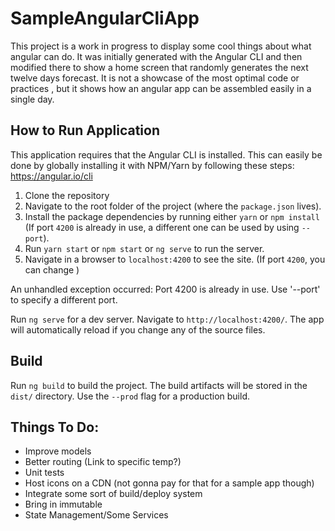 # SampleAngularCliApp

This project is a work in progress to display some cool things about what angular can do. It was initially generated with the Angular CLI
and then modified there to show a home screen that randomly generates the next twelve days forecast. It is not a showcase of the most
optimal code or practices , but it shows how an angular app can be assembled easily in a single day.

## How to Run Application

This application requires that the Angular CLI is installed. This can easily be done by globally installing it with NPM/Yarn by following
these steps: https://angular.io/cli

1. Clone the repository
2. Navigate to the root folder of the project (where the `package.json` lives).
3. Install the package dependencies by running either `yarn` or `npm install` (If port `4200` is already in use, a different one 
can be used by using `--port`).
4. Run `yarn start` or `npm start` or `ng serve` to run the server.
5. Navigate in a browser to `localhost:4200` to see the site. (If port `4200`, you can change )

An unhandled exception occurred: Port 4200 is already in use. Use '--port' to specify a different port.


Run `ng serve` for a dev server. Navigate to `http://localhost:4200/`. The app will automatically reload if you change any of the source files.

## Build

Run `ng build` to build the project. The build artifacts will be stored in the `dist/` directory. Use the `--prod` flag for a production build.


## Things To Do:
- Improve models
- Better routing (Link to specific temp?)
- Unit tests
- Host icons on a CDN (not gonna pay for that for a sample app though)
- Integrate some sort of build/deploy system
- Bring in immutable
- State Management/Some Services
